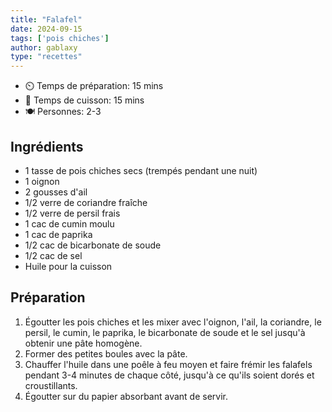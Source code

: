 ```yaml
---
title: "Falafel"
date: 2024-09-15
tags: ['pois chiches']
author: gablaxy
type: "recettes"
---
```


- ⏲️ Temps de préparation: 15 mins
- 🍳 Temps de cuisson: 15 mins
- 🍽️ Personnes: 2-3

## Ingrédients

- 1 tasse de pois chiches secs (trempés pendant une nuit)
- 1 oignon
- 2 gousses d'ail
- 1/2 verre de coriandre fraîche
- 1/2 verre de persil frais
- 1 cac de cumin moulu
- 1 cac de paprika
- 1/2 cac de bicarbonate de soude
- 1/2 cac de sel
- Huile pour la cuisson

## Préparation

1. Égoutter les pois chiches et les mixer avec l'oignon, l'ail, la coriandre, le persil, le cumin, le paprika, le bicarbonate de soude et le sel jusqu'à obtenir une pâte homogène.
2. Former des petites boules avec la pâte.
3. Chauffer l'huile dans une poêle à feu moyen et faire frémir les falafels pendant 3-4 minutes de chaque côté, jusqu'à ce qu'ils soient dorés et croustillants.
4. Égoutter sur du papier absorbant avant de servir.

